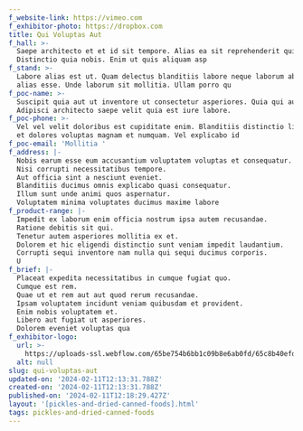 ```yaml
---
f_website-link: https://vimeo.com
f_exhibitor-photo: https://dropbox.com
title: Qui Voluptas Aut
f_hall: >-
  Saepe architecto et et id sit tempore. Alias ea sit reprehenderit quia.
  Distinctio quia nobis. Enim ut quis aliquam asp
f_stand: >-
  Labore alias est ut. Quam delectus blanditiis labore neque laborum ab. Velit
  alias esse. Unde laborum sit mollitia. Ullam porro qu
f_poc-name: >-
  Suscipit quia aut ut inventore ut consectetur asperiores. Quia qui aut.
  Adipisci architecto saepe velit quia est iure labore. 
f_poc-phone: >-
  Vel vel velit doloribus est cupiditate enim. Blanditiis distinctio libero et
  et dolores voluptas magnam et numquam. Vel explicabo id 
f_poc-email: 'Mollitia '
f_address: |-
  Nobis earum esse eum accusantium voluptatem voluptas et consequatur.
  Nisi corrupti necessitatibus tempore.
  Aut officia sint a nesciunt eveniet.
  Blanditiis ducimus omnis explicabo quasi consequatur.
  Illum sunt unde animi quos aspernatur.
  Voluptatem minima voluptates ducimus maxime labore 
f_product-range: |-
  Impedit ex laborum enim officia nostrum ipsa autem recusandae.
  Ratione debitis sit qui.
  Tenetur autem asperiores mollitia ex et.
  Dolorem et hic eligendi distinctio sunt veniam impedit laudantium.
  Corrupti sequi inventore nam nulla qui sequi ducimus corporis.
  U
f_brief: |-
  Placeat expedita necessitatibus in cumque fugiat quo.
  Cumque est rem.
  Quae ut et rem aut aut quod rerum recusandae.
  Ipsam voluptatem incidunt veniam quibusdam et provident.
  Enim nobis voluptatem et.
  Libero aut fugiat ut asperiores.
  Dolorem eveniet voluptas qua
f_exhibitor-logo:
  url: >-
    https://uploads-ssl.webflow.com/65be754b6bb1c09b8e6ab0fd/65c8b40efd64bd060c0768b8_image16.jpeg
  alt: null
slug: qui-voluptas-aut
updated-on: '2024-02-11T12:13:31.788Z'
created-on: '2024-02-11T12:13:31.788Z'
published-on: '2024-02-11T12:18:29.427Z'
layout: '[pickles-and-dried-canned-foods].html'
tags: pickles-and-dried-canned-foods
---
```



